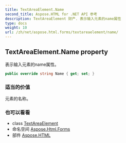 ```yaml
---
title: TextAreaElement.Name
second_title: Aspose.HTML for .NET API 参考
description: TextAreaElement 财产. 表示输入元素的name属性
type: docs
weight: 10
url: /zh/net/aspose.html.forms/textareaelement/name/
---
```

## TextAreaElement.Name property

表示输入元素的name属性。

```csharp
public override string Name { get; set; }
```

### 适当的价值

元素的名称。

### 也可以看看

* class [TextAreaElement](../)
* 命名空间 [Aspose.Html.Forms](../../textareaelement/)
* 部件 [Aspose.HTML](../../../)


